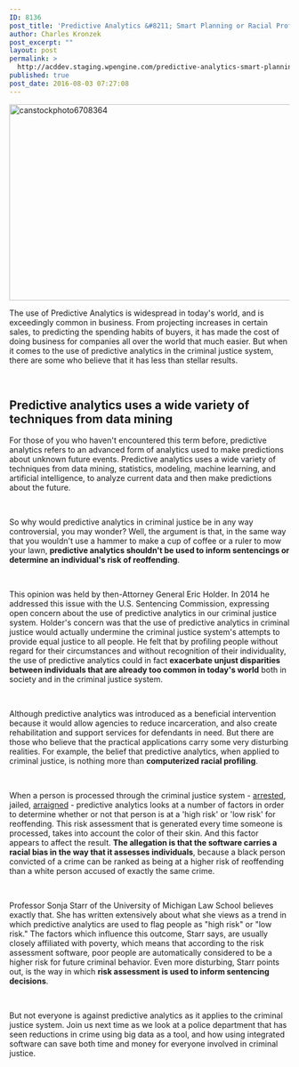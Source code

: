 ```yaml
---
ID: 8136
post_title: 'Predictive Analytics &#8211; Smart Planning or Racial Profiling?'
author: Charles Kronzek
post_excerpt: ""
layout: post
permalink: >
  http://acddev.staging.wpengine.com/predictive-analytics-smart-planning-or-racial-profiling.html
published: true
post_date: 2016-08-03 07:27:08
---
```

<a href="http://acddev.staging.wpengine.com/wp-content/uploads/2016/08/canstockphoto6708364.jpg"><img class="alignnone size-large wp-image-8138" src="http://acddev.staging.wpengine.com/wp-content/uploads/2016/08/canstockphoto6708364-1024x565.jpg" alt="canstockphoto6708364" width="640" height="353" /></a>

<span style="font-weight: 400;">The use of Predictive Analytics is widespread in today's world, and is exceedingly common in business. From projecting increases in certain sales, to predicting the spending habits of buyers, it has made the cost of doing business for companies all over the world that much easier. But when it comes to the use of predictive analytics in the criminal justice system, there are some who believe that it has less than stellar results.</span>

&nbsp;

<h2>Predictive analytics uses a wide variety of techniques from data mining</h2>

<span style="font-weight: 400;">For those of you who haven't encountered this term before, predictive analytics refers to an advanced form of analytics used to make predictions about unknown future events. Predictive analytics uses a wide variety of techniques from data mining, statistics, modeling, machine learning, and artificial intelligence, to analyze current data and then make predictions about the future.</span>

&nbsp;

<span style="font-weight: 400;">So why would predictive analytics in criminal justice be in any way controversial, you may wonder? Well, the argument is that, in the same way that you wouldn't use a hammer to make a cup of coffee or a ruler to mow your lawn, </span><b>predictive analytics shouldn't be used to inform sentencings or determine an individual's risk of reoffending</b><span style="font-weight: 400;">.</span>

&nbsp;

<span style="font-weight: 400;">This opinion was held by then-Attorney General Eric Holder. In 2014 he addressed this issue with the U.S. Sentencing Commission, expressing open concern about the use of predictive analytics in our criminal justice system. Holder's concern was that the use of predictive analytics in criminal justice would actually undermine the criminal justice system's attempts to provide equal justice to all people. He felt that by profiling people without regard for their circumstances and without recognition of their individuality, the use of predictive analytics could in fact </span><b>exacerbate unjust disparities between individuals that are already too common in today's world</b><span style="font-weight: 400;"> both in society and in the criminal justice system. </span>

&nbsp;

<span style="font-weight: 400;">Although predictive analytics was introduced as a beneficial intervention because it would allow agencies to reduce incarceration, and also create rehabilitation and support services for defendants in need. But there are those who believe that the practical applications carry some very disturbing realities. For example, the belief that predictive analytics, when applied to criminal justice, is nothing more than </span><b>computerized racial profiling</b><span style="font-weight: 400;">.</span>

&nbsp;

<span style="font-weight: 400;">When a person is processed through the criminal justice system - </span><a href="http://acddev.staging.wpengine.com/miranda-rights.html" target="_blank"><span style="font-weight: 400;">arrested</span></a><span style="font-weight: 400;">, jailed, </span><a href="http://acddev.staging.wpengine.com/felony-information.html" target="_blank"><span style="font-weight: 400;">arraigned</span></a><span style="font-weight: 400;"> - predictive analytics looks at a number of factors in order to determine whether or not that person is at a 'high risk' or 'low risk' for reoffending. This risk assessment that is generated every time someone is processed, takes into account the color of their skin. And this factor appears to affect the result. </span><b>The allegation is that the software carries a racial bias in the way that it assesses individuals</b><span style="font-weight: 400;">, because a black person convicted of a crime can be ranked as being at a higher risk of reoffending than a white person accused of exactly the same crime.</span>

&nbsp;

<span style="font-weight: 400;">Professor Sonja Starr of the University of Michigan Law School believes exactly that. She has written extensively about what she views as a trend in which predictive analytics are used to flag people as "high risk" or "low risk." The factors which influence this outcome, Starr says, are usually closely affiliated with poverty, which means that according to the risk assessment software, poor people are automatically considered to be a higher risk for future criminal behavior. Even more disturbing, Starr points out, is the way in which </span><b>risk assessment is used to inform sentencing decisions</b><span style="font-weight: 400;">.</span>

&nbsp;

<span style="font-weight: 400;">But not everyone is against predictive analytics as it applies to the criminal justice system. Join us next time as we look at a police department that has seen reductions in crime using big data as a tool, and how using integrated software can save both time and money for everyone involved in criminal justice.</span>